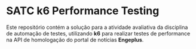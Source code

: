 # SATC k6 Performance Testing

Este repositório contém a solução para a atividade avaliativa da disciplina de automação de testes, utilizando **k6** para realizar testes de performance na API de homologação do portal de notícias **Engeplus**.
